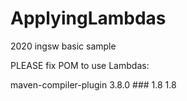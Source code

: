 # ApplyingLambdas
2020 ingsw basic sample

PLEASE fix POM to use Lambdas:


<plugin>
          <artifactId>maven-compiler-plugin</artifactId>
          <version>3.8.0</version>
###
          <configuration>
            <source>1.8</source>
            <target>1.8</target>
          </configuration>
        
          

